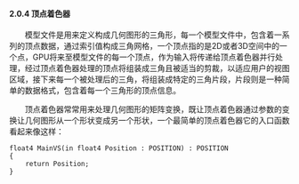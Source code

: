 #### 2.0.4 顶点着色器

　　模型文件是用来定义构成几何图形的三角形，每一个模型文件中，包含着一系列的顶点数据，通过索引值构成三角网格，一个顶点指的是2D或者3D空间中的一个点，GPU将来至模型文件的每一个顶点，作为输入将传递给顶点着色器并行处理，经过顶点着色器处理的顶点将组装成三角且被适当的剪裁，以适应用户的视图区域，接下来每一个被处理后的三角，将组装成特定的三角片段，片段则是一种简单的数据格式，包含着每一个三角形的顶点信息。

　　顶点着色器常常用来处理几何图形的矩阵变换，既让顶点着色器通过参数的变换让几何图形从一个形状变成另一个形状，一个最简单的顶点着色器它的入口函数看起来像这样：

```
float4 MainVS(in float4 Position : POSITION) : POSITION
{
	return Position;
}
```

　